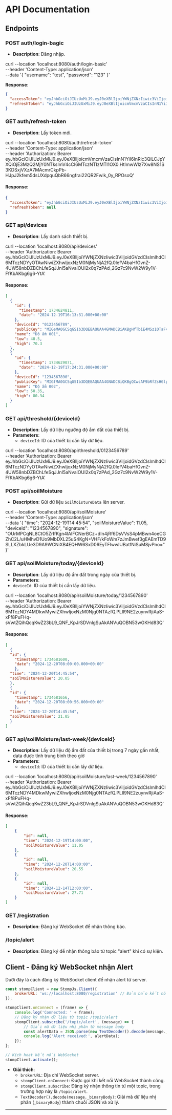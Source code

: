 
# API Documentation

## Endpoints

### POST auth/login-bagic
- **Description**: Đăng nhập.

curl --location 'localhost:8080/auth/login-basic' \
--header 'Content-Type: application/json' \
--data '{
"username": "test",
"password": "123"
}'

**Response**:
```json
{
  "accessToken": "eyJhbGciOiJIUzUxMiJ9.eyJ0eXBlIjoiYWNjZXNzIiwic3ViIjoidGVzdCIsImlhdCI6MTczNDYyNzI2NiwiZXhwIjoxNzM0NjMwODY2fQ.3ibQtEgOTJ8EQuQR_In4M_jPJs-vFY1gosJOAevxT0aZhrTVHVva6U0a9FlsZy5QV-rEUB9be70BF3lDZTlb4g",
  "refreshToken": "eyJhbGciOiJIUzUxMiJ9.eyJ0eXBlIjoicmVmcmVzaCIsInN1YiI6InRlc3QiLCJpYXQiOjE3MzQ2MjcyNjYsImV4cCI6MTczNTIzMjA2Nn0.HrNGi5wXw0O-8t2pcuo4811-RXuPdwaLO45euvTgDQrhWIp1SwQ6b59mUB6oz8nT7Ws5lpmanQFJ3gyVmTyx4g"
}
```
### GET auth/refresh-token
- **Description**: Lấy token mới.
  
curl --location 'localhost:8080/auth/refresh-token' \
--header 'Content-Type: application/json' \
--header 'Authorization: Bearer eyJhbGciOiJIUzUxMiJ9.eyJ0eXBlIjoicmVmcmVzaCIsInN1YiI6InRlc3QiLCJpYXQiOjE3MzQ2MjY0NTksImV4cCI6MTczNTIzMTI1OX0.HtImwWlz7Xw8NS1S3KDSxjVXzA7MAcmrCkpPb-HJpJ2kfem5dsUXdpquQbR66ngfrai22QR2FwIk_0y_RPOsoQ'

#### Response:
```json
{
  "accessToken": "eyJhbGciOiJIUzUxMiJ9.eyJ0eXBlIjoiYWNjZXNzIiwic3ViIjoidGVzdCIsImlhdCI6MTczNDYyNzI0MywiZXhwIjoxNzM0NjMwODQzfQ.5DctqPcTkYU3aNXi4iviUEHEfWSyDG-fPCLnjD3snMjeI6GsIoRNiVrbTKY7Yu-MUtLoImd7q-M-4WrW4dGucw",
  "refreshToken": null
}
```
### GET api/devices
- **Description**: Lấy danh sách thiết bị.

curl --location 'localhost:8080/api/devices' \
--header 'Authorization: Bearer eyJhbGciOiJIUzUxMiJ9.eyJ0eXBlIjoiYWNjZXNzIiwic3ViIjoidGVzdCIsImlhdCI6MTczNDYyOTAwNiwiZXhwIjoxNzM0NjMyNjA2fQ.0lefV4baHfGvnZ-4UW58nbDZBChLfeSqJJnI5aNvalOUI2x0q7zPAd_2Gz7c9NvW2W9y1V-FfKbAKbg6g6-YtA'

#### Response:
  ```json
  [
    {
      "id": {
        "timestamp": 1734624811,
        "date": "2024-12-19T16:13:31.000+00:00"
      },
      "deviceId": "0123456789",
      "publicKey": "MIGeMA0GCSqGSIb3DQEBAQUAA4GMADCBiAKBgHfTbiE4MSz1OTaFv5X8SHzXasSGVmpOa7eAocC+m8cQRkrd2pOcmGE0WBDH2DBurWeVDxx5ssidnrMF8OlLvU2jqbnSZ5C2a3zWlNCu80vHz4cA+R4aJz1gSPu3IR733Sa4Md1kMJTrOt9VWVUPgYF1xwYlAVEw4QnIud+a/0r1AgMBAAE=",
      "name": "Độ ẩm 001",
      "low": 40.5,
      "high": 70.3
    },
    {
      "id": {
        "timestamp": 1734629071,
        "date": "2024-12-19T17:24:31.000+00:00"
      },
      "deviceId": "1234567890",
      "publicKey": "MIGfMA0GCSqGSIb3DQEBAQUAA4GNADCBiQKBgQCwsAF9bRfZsHGlpw0pecKKmDBMBwYh/Ha83bnAVMyA10+IMcEqbSmBtdvGolThd+bEOH11SMQ23gpWhvwCHqqVZzEtC3LQJAZJFw1L+NmJ8e3JXqIXDSQ4NQUjj70/cJKGLZyxTcN3weZZBntcPdChsQOzeceN9k8UELhckw5wnwIDAQAB",
      "name": "Độ ẩm 002",
      "low": 50.35,
      "high": 80.34
    }
  ]
```
### GET api/threshold/{deviceId}
- **Description**: Lấy dữ liệu ngưỡng độ ẩm đất của thiết bị.
- **Parameters**:
  - `deviceId`: ID của thiết bị cần lấy dữ liệu.
  
curl --location 'localhost:8080/api/threshold/0123456789' \
--header 'Authorization: Bearer eyJhbGciOiJIUzUxMiJ9.eyJ0eXBlIjoiYWNjZXNzIiwic3ViIjoidGVzdCIsImlhdCI6MTczNDYyOTAwNiwiZXhwIjoxNzM0NjMyNjA2fQ.0lefV4baHfGvnZ-4UW58nbDZBChLfeSqJJnI5aNvalOUI2x0q7zPAd_2Gz7c9NvW2W9y1V-FfKbAKbg6g6-YtA'



### POST api/soilMoisture
- **Description**: Gửi dữ liệu `SoilMoistureData` lên server.

curl --location 'localhost:8080/api/soilMoisture' \
--header 'Content-Type: application/json' \
--data '{
"time": "2024-12-19T14:45:54",
"soilMoistureValue": 11.05,
"deviceId": "1234567890",
"signature": "OUrMPCqNL8CtO5ZrIfKgn4lAIFCNerBCz+dIn4jRf6DsVVsS4pMBwn4oeCGZhC2L/uHMhvD1Uo9MbDXL25uS4KgN+VHF/kFoWm7zJmBwef3gEAEmTD9SLLXZbkLUe3D9A9WCNiXB4EQHW6SxD06EyTFlwwlUBatfNiSuM8jvPno="
}'

### GET api/soilMoisture/today/{deviceId}
- **Description**: Lấy dữ liệu độ ẩm đất trong ngày của thiết bị.
- **Parameters**:
- `deviceId`: ID của thiết bị cần lấy dữ liệu.

curl --location 'localhost:8080/api/soilMoisture/today/1234567890' \
--header 'Authorization: Bearer eyJhbGciOiJIUzUxMiJ9.eyJ0eXBlIjoiYWNjZXNzIiwic3ViIjoidGVzdCIsImlhdCI6MTczNDY4MDkwMywiZXhwIjoxNzM0Njg0NTAzfQ.PLIl9NE2zuynvRjiAaS-xFf8PuFHq-sVwtZQihQcqKwZ23bL9_QNF_KpJrSDVnlgSuAkANVuQOBN53wGKHd83Q'

#### Response:
```json
[
  {
  "id": {
    "timestamp": 1734681600,
    "date": "2024-12-20T08:00:00.000+00:00"
    },
  "time": "2024-12-20T14:45:54",
  "soilMoistureValue": 20.05
  },
  {
  "id": {
    "timestamp": 1734681656,
    "date": "2024-12-20T08:00:56.000+00:00"
    },
  "time": "2024-12-20T14:45:54",
  "soilMoistureValue": 21.05
  }
]
```

### GET api/soilMoisture/last-week/{deviceId}
- **Description**: Lấy dữ liệu độ ẩm đất của thiết bị trong 7 ngày gần nhất, data được tính trung bình theo giờ
- **Parameters**:
    - `deviceId`: ID của thiết bị cần lấy dữ liệu.

curl --location 'localhost:8080/api/soilMoisture/last-week/1234567890' \
--header 'Authorization: Bearer eyJhbGciOiJIUzUxMiJ9.eyJ0eXBlIjoiYWNjZXNzIiwic3ViIjoidGVzdCIsImlhdCI6MTczNDY4MDkwMywiZXhwIjoxNzM0Njg0NTAzfQ.PLIl9NE2zuynvRjiAaS-xFf8PuFHq-sVwtZQihQcqKwZ23bL9_QNF_KpJrSDVnlgSuAkANVuQOBN53wGKHd83Q'

#### Response:
```json
[
    {
        "id": null,
        "time": "2024-12-19T14:00:00",
        "soilMoistureValue": 11.05
    },
    {
        "id": null,
        "time": "2024-12-20T14:00:00",
        "soilMoistureValue": 20.55
    },
    {
        "id": null,
        "time": "2024-12-14T12:00:00",
        "soilMoistureValue": 27.71
    }
]
```

### GET /registration
- **Description**: Đăng ký WebSocket để nhận thông báo.

### /topic/alert
- **Description**: Đăng ký để nhận thông báo từ topic "alert" khi có sự kiện.

## Client - Đăng ký WebSocket nhận Alert

Dưới đây là cách đăng ký WebSocket client để nhận alert từ server.

```javascript
const stompClient = new StompJs.Client({
    brokerURL: 'ws://localhost:8080/registration' // Đảm bảo kết nối đúng URL của WebSocket
});

stompClient.onConnect = (frame) => {
    console.log('Connected: ' + frame);
    // Đăng ký nhận dữ liệu từ topic /topic/alert
    stompClient.subscribe('/topic/alert', (message) => {
        // Giải mã dữ liệu nhị phân từ message body
        const alertData = JSON.parse(new TextDecoder().decode(message._binaryBody));
        console.log('Alert received:', alertData);
    });
};

// Kích hoạt kết nối WebSocket
stompClient.activate();
```

- **Giải thích**:
    - `brokerURL`: Địa chỉ WebSocket server.
    - `stompClient.onConnect`: Được gọi khi kết nối WebSocket thành công.
    - `stompClient.subscribe`: Đăng ký nhận thông tin từ một topic, trong trường hợp này là `/topic/alert`.
    - `TextDecoder().decode(message._binaryBody)`: Giải mã dữ liệu nhị phân (`_binaryBody`) thành chuỗi JSON và xử lý.

---

